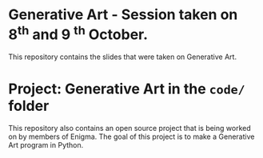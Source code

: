 # Generative Art - Session taken on 8<sup>th</sup> and 9 <sup>th</sup> October.

This repository contains the slides that were taken on Generative Art.

# Project: Generative Art in the `code/` folder

This repository also contains an open source project that is being worked on by members of Enigma. The goal of this project is to
make a Generative Art program in Python.
